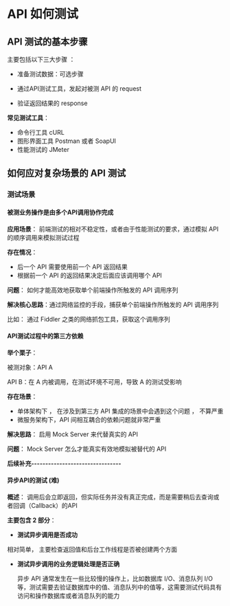 # API 如何测试

## API 测试的基本步骤

 主要包括以下三大步骤 ：

+ 准备测试数据：可选步骤

+ 通过API测试工具，发起对被测 API 的 request

+ 验证返回结果的 response

**常见测试工具**：

+  命令行工具 cURL 
+  图形界面工具 Postman 或者 SoapUI 
+  性能测试的 JMeter 

## 如何应对复杂场景的 API 测试

### 测试场景

#### 被测业务操作是由多个API调用协作完成

**应用场景**： 前端测试的相对不稳定性，或者由于性能测试的要求，通过模拟 API 的顺序调用来模拟测试过程 

**存在情况**：

+  后一个 API 需要使用前一个 API 返回结果 
+ 根据前一个 API 的返回结果决定后面应该调用哪个 API 

**问题**： 如何才能高效地获取单个前端操作所触发的 API 调用序列

**解决核心思路**：通过网络监控的手段，捕获单个前端操作所触发的 API 调用序列 

比如： 通过 Fiddler 之类的网络抓包工具，获取这个调用序列 

####  **API测试过程中的第三方依赖** 

**举个栗子**：

被测对象：API A

API B：在 A 内被调用，在测试环境不可用，导致 A 的测试受影响

**存在场景**：

+  单体架构下 ， 在涉及到第三方 API 集成的场景中会遇到这个问题 ， 不算严重
+  微服务架构下，API 间相互耦合的依赖问题就非常严重  

**解决思路**： 启用 Mock Server 来代替真实的 API 

**问题**： Mock Server 怎么才能真实有效地模拟被替代的 API 

**后续补充--------------------------------**

####  **异步API的测试** (难)

**概述**： 调用后会立即返回，但实际任务并没有真正完成，而是需要稍后去查询或者回调（Callback）的API 

**主要包含 2 部分**：

+  **测试异步调用是否成功** 

  相对简单， 主要检查返回值和后台工作线程是否被创建两个方面 

+  **测试异步调用的业务逻辑处理是否正确** 

   异步 API 通常发生在一些比较慢的操作上，比如数据库 I/O、消息队列 I/O 等，测试需要去验证数据库中的值、消息队列中的值等，这需要测试代码具有访问和操作数据库或者消息队列的能力 